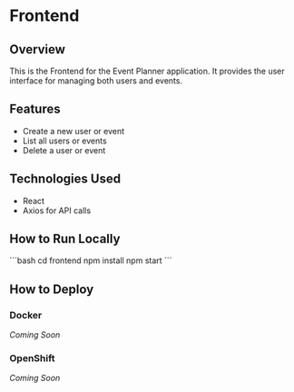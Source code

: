 # Frontend

## Overview

This is the Frontend for the Event Planner application. It provides the user interface for managing both users and events.

## Features

- Create a new user or event
- List all users or events
- Delete a user or event

## Technologies Used

- React
- Axios for API calls

## How to Run Locally

\`\`\`bash
cd frontend
npm install
npm start
\`\`\`

## How to Deploy

### Docker

_Coming Soon_

### OpenShift

_Coming Soon_
